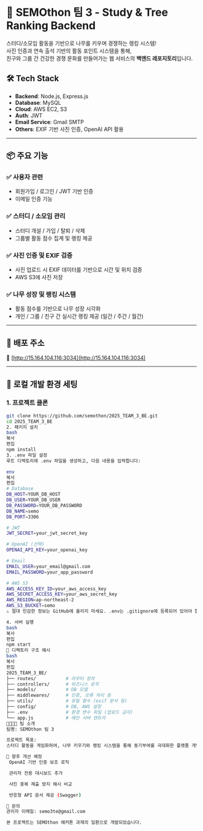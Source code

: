 # 🌱 SEMOthon 팀 3 - Study & Tree Ranking Backend

스터디/소모임 활동을 기반으로 나무를 키우며 경쟁하는 랭킹 시스템!  
사진 인증과 연속 출석 기반의 활동 포인트 시스템을 통해,  
친구와 그룹 간 건강한 경쟁 문화를 만들어가는 웹 서비스의 **백엔드 레포지토리**입니다.

## 🛠️ Tech Stack

- **Backend**: Node.js, Express.js
- **Database**: MySQL
- **Cloud**: AWS EC2, S3
- **Auth**: JWT
- **Email Service**: Gmail SMTP
- **Others**: EXIF 기반 사진 인증, OpenAI API 활용

---

## 📦 주요 기능

### ✅ 사용자 관련
- 회원가입 / 로그인 / JWT 기반 인증
- 이메일 인증 기능

### ✅ 스터디 / 소모임 관리
- 스터디 개설 / 가입 / 탈퇴 / 삭제
- 그룹별 활동 점수 집계 및 랭킹 제공

### ✅ 사진 인증 및 EXIF 검증
- 사진 업로드 시 EXIF 데이터를 기반으로 시간 및 위치 검증
- AWS S3에 사진 저장

### ✅ 나무 성장 및 랭킹 시스템
- 활동 점수를 기반으로 나무 성장 시각화
- 개인 / 그룹 / 친구 간 실시간 랭킹 제공 (일간 / 주간 / 월간)

---

## 🚀 배포 주소

🔗 [http://15.164.104.116:3034](http://15.164.104.116:3034)

---

## 🧪 로컬 개발 환경 세팅

### 1. 프로젝트 클론
```bash
git clone https://github.com/semothon/2025_TEAM_3_BE.git
cd 2025_TEAM_3_BE
2. 패키지 설치
bash
복사
편집
npm install
3. .env 파일 설정
루트 디렉토리에 .env 파일을 생성하고, 다음 내용을 입력합니다:

env
복사
편집
# Database
DB_HOST=YOUR_DB_HOST
DB_USER=YOUR_DB_USER
DB_PASSWORD=YOUR_DB_PASSWORD
DB_NAME=semo
DB_PORT=3306

# JWT
JWT_SECRET=your_jwt_secret_key

# OpenAI (선택)
OPENAI_API_KEY=your_openai_key

# Email
EMAIL_USER=your_email@gmail.com
EMAIL_PASSWORD=your_app_password

# AWS S3
AWS_ACCESS_KEY_ID=your_aws_access_key
AWS_SECRET_ACCESS_KEY=your_aws_secret_key
AWS_REGION=ap-northeast-2
AWS_S3_BUCKET=semo
⚠️ 절대 민감한 정보는 GitHub에 올리지 마세요. .env는 .gitignore에 등록되어 있어야 합니다.

4. 서버 실행
bash
복사
편집
npm start
📁 디렉토리 구조 예시
bash
복사
편집
2025_TEAM_3_BE/
├── routes/           # 라우터 정의
├── controllers/      # 비즈니스 로직
├── models/           # DB 모델
├── middlewares/      # 인증, 오류 처리 등
├── utils/            # 유틸 함수 (exif 분석 등)
├── config/           # DB, AWS 설정
├── .env              # 환경 변수 파일 (업로드 금지)
└── app.js            # 메인 서버 엔트리
👨‍👩‍👧‍👦 팀 소개
팀명: SEMOthon 팀 3

프로젝트 목표:
스터디 활동을 게임화하여, 나무 키우기와 랭킹 시스템을 통해 동기부여를 극대화한 플랫폼 개발

📌 향후 개선 예정
 OpenAI 기반 인증 보조 로직

 관리자 전용 대시보드 추가

 사진 중복 제출 방지 해시 비교

 반응형 API 문서 제공 (Swagger)

📮 문의
관리자 이메일: semo3te@gmail.com

본 프로젝트는 SEMOthon 해커톤 과제의 일환으로 개발되었습니다.
